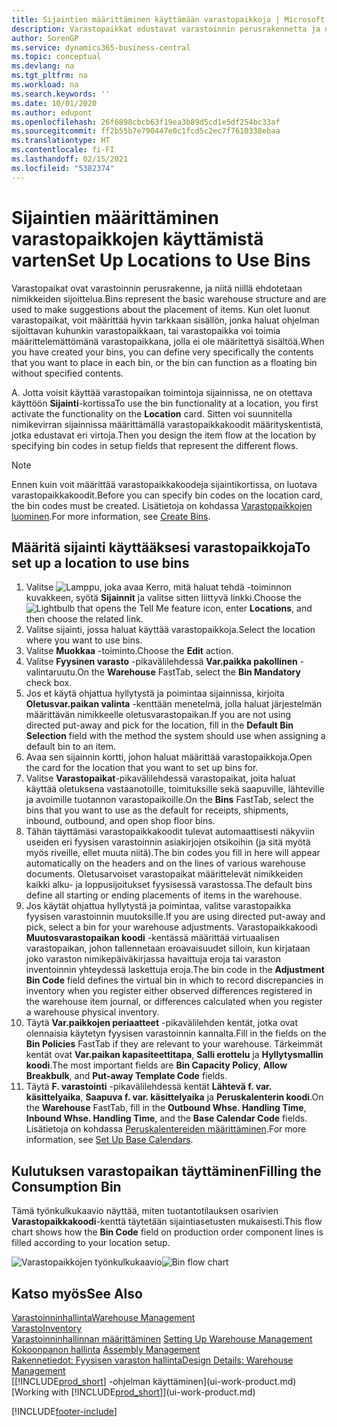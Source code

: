 ```yaml
---
title: Sijaintien määrittäminen käyttämään varastopaikkoja | Microsoft Docs
description: Varastopaikkat edustavat varastoinnin perusrakennetta ja niitä käytetään ehdotusten tekemiseksi nimikkeiden sijoittelusta. Kun olet luonut varastopaikat, voit määrittää hyvin tarkkaan sisällön, jonka haluat ohjelman sijoittavan kuhunkin varastopaikkaan, tai varastopaikka voi toimia määrittelemättömänä varastopaikkana, jolla ei ole määritettyä sisältöä.
author: SorenGP
ms.service: dynamics365-business-central
ms.topic: conceptual
ms.devlang: na
ms.tgt_pltfrm: na
ms.workload: na
ms.search.keywords: ''
ms.date: 10/01/2020
ms.author: edupont
ms.openlocfilehash: 26f6898cbcb63f19ea3b89d5cd1e5df254bc33af
ms.sourcegitcommit: ff2b55b7e790447e0c1fcd5c2ec7f7610338ebaa
ms.translationtype: HT
ms.contentlocale: fi-FI
ms.lasthandoff: 02/15/2021
ms.locfileid: "5382374"
---
```

# <a name="set-up-locations-to-use-bins"></a><span data-ttu-id="83e3a-104">Sijaintien määrittäminen varastopaikkojen käyttämistä varten</span><span class="sxs-lookup"><span data-stu-id="83e3a-104">Set Up Locations to Use Bins</span></span>
<span data-ttu-id="83e3a-105">Varastopaikat ovat varastoinnin perusrakenne, ja niitä niillä ehdotetaan nimikkeiden sijoittelua.</span><span class="sxs-lookup"><span data-stu-id="83e3a-105">Bins represent the basic warehouse structure and are used to make suggestions about the placement of items.</span></span> <span data-ttu-id="83e3a-106">Kun olet luonut varastopaikat, voit määrittää hyvin tarkkaan sisällön, jonka haluat ohjelman sijoittavan kuhunkin varastopaikkaan, tai varastopaikka voi toimia määrittelemättömänä varastopaikkana, jolla ei ole määritettyä sisältöä.</span><span class="sxs-lookup"><span data-stu-id="83e3a-106">When you have created your bins, you can define very specifically the contents that you want to place in each bin, or the bin can function as a floating bin without specified contents.</span></span>  

<span data-ttu-id="83e3a-107">A. Jotta voisit käyttää varastopaikan toimintoja sijainnissa, ne on otettava käyttöön **Sijainti**-kortissa</span><span class="sxs-lookup"><span data-stu-id="83e3a-107">To use the bin functionality at a location, you first activate the functionality on the **Location** card.</span></span> <span data-ttu-id="83e3a-108">Sitten voi suunnitella nimikevirran sijainnissa määrittämällä varastopaikkakoodit määrityskentistä, jotka edustavat eri virtoja.</span><span class="sxs-lookup"><span data-stu-id="83e3a-108">Then you design the item flow at the location by specifying bin codes in setup fields that represent the different flows.</span></span>  

> [!NOTE]  
>  <span data-ttu-id="83e3a-109">Ennen kuin voit määrittää varastopaikkakoodeja sijaintikortissa, on luotava varastopaikkakoodit.</span><span class="sxs-lookup"><span data-stu-id="83e3a-109">Before you can specify bin codes on the location card, the bin codes must be created.</span></span> <span data-ttu-id="83e3a-110">Lisätietoja on kohdassa [Varastopaikkojen luominen](warehouse-how-to-create-individual-bins.md).</span><span class="sxs-lookup"><span data-stu-id="83e3a-110">For more information, see [Create Bins](warehouse-how-to-create-individual-bins.md).</span></span>  

## <a name="to-set-up-a-location-to-use-bins"></a><span data-ttu-id="83e3a-111">Määritä sijainti käyttääksesi varastopaikkoja</span><span class="sxs-lookup"><span data-stu-id="83e3a-111">To set up a location to use bins</span></span>  
1.  <span data-ttu-id="83e3a-112">Valitse ![Lamppu, joka avaa Kerro, mitä haluat tehdä -toiminnon](media/ui-search/search_small.png "Kerro, mitä haluat tehdä") kuvakkeen, syötä **Sijainnit** ja valitse sitten liittyvä linkki.</span><span class="sxs-lookup"><span data-stu-id="83e3a-112">Choose the ![Lightbulb that opens the Tell Me feature](media/ui-search/search_small.png "Tell me what you want to do") icon, enter **Locations**, and then choose the related link.</span></span>  
2.  <span data-ttu-id="83e3a-113">Valitse sijainti, jossa haluat käyttää varastopaikkoja.</span><span class="sxs-lookup"><span data-stu-id="83e3a-113">Select the location where you want to use bins.</span></span>  
3.  <span data-ttu-id="83e3a-114">Valitse **Muokkaa** -toiminto.</span><span class="sxs-lookup"><span data-stu-id="83e3a-114">Choose the **Edit** action.</span></span>  
4.  <span data-ttu-id="83e3a-115">Valitse **Fyysinen varasto** -pikavälilehdessä **Var.paikka pakollinen** -valintaruutu.</span><span class="sxs-lookup"><span data-stu-id="83e3a-115">On the **Warehouse** FastTab, select the **Bin Mandatory** check box.</span></span>  
5.  <span data-ttu-id="83e3a-116">Jos et käytä ohjattua hyllytystä ja poimintaa sijainnissa, kirjoita **Oletusvar.paikan valinta** -kenttään menetelmä, jolla haluat järjestelmän määrittävän nimikkeelle oletusvarastopaikan.</span><span class="sxs-lookup"><span data-stu-id="83e3a-116">If you are not using directed put-away and pick for the location, fill in the **Default Bin Selection** field with the method the system should use when assigning a default bin to an item.</span></span>  
6.  <span data-ttu-id="83e3a-117">Avaa sen sijainnin kortti, johon haluat määrittää varastopaikkoja.</span><span class="sxs-lookup"><span data-stu-id="83e3a-117">Open the card for the location that you want to set up bins for.</span></span>
7.  <span data-ttu-id="83e3a-118">Valitse **Varastopaikat**-pikavälilehdessä varastopaikat, joita haluat käyttää oletuksena vastaanotoille, toimituksille sekä saapuville, lähteville ja avoimille tuotannon varastopaikoille.</span><span class="sxs-lookup"><span data-stu-id="83e3a-118">On the **Bins** FastTab, select the bins that you want to use as the default for receipts, shipments, inbound, outbound, and open shop floor bins.</span></span>  
8.  <span data-ttu-id="83e3a-119">Tähän täyttämäsi varastopaikkakoodit tulevat automaattisesti näkyviin useiden eri fyysisen varastoinnin asiakirjojen otsikoihin (ja sitä myötä myös riveille, ellet muuta niitä).</span><span class="sxs-lookup"><span data-stu-id="83e3a-119">The bin codes you fill in here will appear automatically on the headers and on the lines of various warehouse documents.</span></span> <span data-ttu-id="83e3a-120">Oletusarvoiset varastopaikat määrittelevät nimikkeiden kaikki alku- ja loppusijoitukset fyysisessä varastossa.</span><span class="sxs-lookup"><span data-stu-id="83e3a-120">The default bins define all starting or ending placements of items in the warehouse.</span></span>  
9.  <span data-ttu-id="83e3a-121">Jos käytät ohjattua hyllytystä ja poimintaa, valitse varastopaikka fyysisen varastoinnin muutoksille.</span><span class="sxs-lookup"><span data-stu-id="83e3a-121">If you are using directed put-away and pick, select a bin for your warehouse adjustments.</span></span> <span data-ttu-id="83e3a-122">Varastopaikkakoodi **Muutosvarastopaikan koodi** -kentässä määrittää virtuaalisen varastopaikan, johon tallennetaan eroavaisuudet silloin, kun kirjataan joko varaston nimikepäiväkirjassa havaittuja eroja tai varaston inventoinnin yhteydessä laskettuja eroja.</span><span class="sxs-lookup"><span data-stu-id="83e3a-122">The bin code in the **Adjustment Bin Code** field defines the virtual bin in which to record discrepancies in inventory when you register either observed differences registered in the warehouse item journal, or differences calculated when you register a warehouse physical inventory.</span></span>  
10. <span data-ttu-id="83e3a-123">Täytä **Var.paikkojen periaatteet** -pikavälilehden kentät, jotka ovat olennaisia käytetyn fyysisen varastoinnin kannalta.</span><span class="sxs-lookup"><span data-stu-id="83e3a-123">Fill in the fields on the **Bin Policies** FastTab if they are relevant to your warehouse.</span></span> <span data-ttu-id="83e3a-124">Tärkeimmät kentät ovat **Var.paikan kapasiteettitapa**, **Salli erottelu** ja **Hyllytysmallin koodi**.</span><span class="sxs-lookup"><span data-stu-id="83e3a-124">The most important fields are **Bin Capacity Policy**, **Allow Breakbulk**, and **Put-away Template Code** fields.</span></span>  
11. <span data-ttu-id="83e3a-125">Täytä **F. varastointi** -pikavälilehdessä kentät **Lähtevä f. var. käsittelyaika**, **Saapuva f. var. käsittelyaika** ja  **Peruskalenterin koodi**.</span><span class="sxs-lookup"><span data-stu-id="83e3a-125">On the **Warehouse** FastTab, fill in the **Outbound Whse. Handling Time**, **Inbound Whse. Handling Time**, and the **Base Calendar Code** fields.</span></span> <span data-ttu-id="83e3a-126">Lisätietoja on kohdassa [Peruskalentereiden määrittäminen](across-how-to-assign-base-calendars.md).</span><span class="sxs-lookup"><span data-stu-id="83e3a-126">For more information, see [Set Up Base Calendars](across-how-to-assign-base-calendars.md).</span></span>

## <a name="filling-the-consumption-bin"></a><span data-ttu-id="83e3a-127">Kulutuksen varastopaikan täyttäminen</span><span class="sxs-lookup"><span data-stu-id="83e3a-127">Filling the Consumption Bin</span></span>
<span data-ttu-id="83e3a-128">Tämä työnkulkukaavio näyttää, miten tuotantotilauksen osarivien **Varastopaikkakoodi**-kenttä täytetään sijaintiasetusten mukaisesti.</span><span class="sxs-lookup"><span data-stu-id="83e3a-128">This flow chart shows how the **Bin Code** field on production order component lines is filled according to your location setup.</span></span>

<span data-ttu-id="83e3a-129">![Varastopaikkojen työnkulkukaavio](media/binflow.png "BinFlow")</span><span class="sxs-lookup"><span data-stu-id="83e3a-129">![Bin flow chart](media/binflow.png "BinFlow")</span></span>  

## <a name="see-also"></a><span data-ttu-id="83e3a-130">Katso myös</span><span class="sxs-lookup"><span data-stu-id="83e3a-130">See Also</span></span>
[<span data-ttu-id="83e3a-131">Varastoinninhallinta</span><span class="sxs-lookup"><span data-stu-id="83e3a-131">Warehouse Management</span></span>](warehouse-manage-warehouse.md)  
[<span data-ttu-id="83e3a-132">Varasto</span><span class="sxs-lookup"><span data-stu-id="83e3a-132">Inventory</span></span>](inventory-manage-inventory.md)  
<span data-ttu-id="83e3a-133">[Varastoinninhallinnan määrittäminen](warehouse-setup-warehouse.md)   </span><span class="sxs-lookup"><span data-stu-id="83e3a-133">[Setting Up Warehouse Management](warehouse-setup-warehouse.md)   </span></span>  
<span data-ttu-id="83e3a-134">[Kokoonpanon hallinta](assembly-assemble-items.md)  </span><span class="sxs-lookup"><span data-stu-id="83e3a-134">[Assembly Management](assembly-assemble-items.md)  </span></span>  
[<span data-ttu-id="83e3a-135">Rakennetiedot: Fyysisen varaston hallinta</span><span class="sxs-lookup"><span data-stu-id="83e3a-135">Design Details: Warehouse Management</span></span>](design-details-warehouse-management.md)  
<span data-ttu-id="83e3a-136">[[!INCLUDE[prod_short](includes/prod_short.md)] -ohjelman käyttäminen](ui-work-product.md)</span><span class="sxs-lookup"><span data-stu-id="83e3a-136">[Working with [!INCLUDE[prod_short](includes/prod_short.md)]](ui-work-product.md)</span></span>


[!INCLUDE[footer-include](includes/footer-banner.md)]